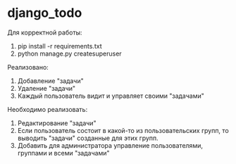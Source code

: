 # django_todo

Для корректной работы: 
1. pip install -r requirements.txt
2. python manage.py createsuperuser

Реализовано:
1. Добавление "задачи"
2. Удаление "задачи"
3. Каждый пользователь видит и управляет своими "задачами"

Необходимо реализовать:
1. Редактирование "задачи"
2. Если пользователь состоит в какой-то из пользовательских групп, то выводить "задачи" созданные для этих групп.
3. Добавить для администратора управление пользователями, группами и всеми "задачами"
